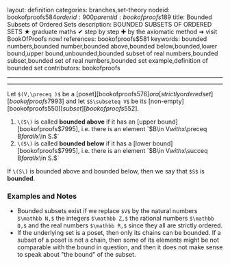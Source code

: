 layout: definition
categories: branches,set-theory
nodeid: bookofproofs$584
orderid: 900
parentid: bookofproofs$189
title: Bounded Subsets of Ordered Sets
description: BOUNDED SUBSETS OF ORDERED SETS ★ graduate maths ✔ step by step ✚ by the axiomatic method ➜ visit BookOfProofs now!
references: bookofproofs$581
keywords: bounded numbers,bounded number,bounded above,bounded below,bounded,lower bound,upper bound,unbounded,bounded subset of real numbers,bounded subset,bounded set of real numbers,bounded set example,definition of bounded set
contributors: bookofproofs

---


---

Let `$(V,\preceq )$` be a [poset][bookofproofs$576] or a [strictly ordered set][bookofproofs$7993] and let `$S\subseteq V$` be its [non-empty][bookofproofs$550] [subset][bookofproofs$552].
1. `\(S\)`  is called **bounded above** if it has an [upper bound][bookofproofs$7995], i.e. there is an element `$B\in V$` with `$x\preceq B$` for all `$x\in S.$` 
1. `\(S\)`  is called **bounded below** if it has a [lower bound][bookofproofs$7995], i.e. there is an element `$B\in V$` with `$x\succeq B$` for all `$x\in S.$` 

If `\(S\)` is bounded above and bounded below, then we say that `$S$` is **bounded**.

### Examples and Notes

* Bounded subsets exist if we replace `$V$` by the natural numbers `$\mathbb N,$` the integers `$\mathbb Z,$` the rational numbers `$\mathbb Q,$` and the real numbers `$\mathbb R,$` since they all are strictly ordered.
* If the underlying set is a poset, then only its chains can be bounded. If a subset of a poset is not a chain, then some of its elements might be not comparable with the bound in question, and then it does not make sense to speak about "the bound" of the subset.
